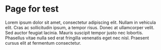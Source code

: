 # Page for test

Lorem ipsum dolor sit amet, consectetur adipiscing elit. Nullam in vehicula elit. Cras ac sollicitudin ipsum, a tempor risus. Donec at ullamcorper velit. Sed auctor feugiat lacinia. Mauris suscipit tempor justo nec lobortis. Phasellus vitae nulla sed erat fringilla venenatis eget nec nisl. Praesent cursus elit at fermentum consectetur.

